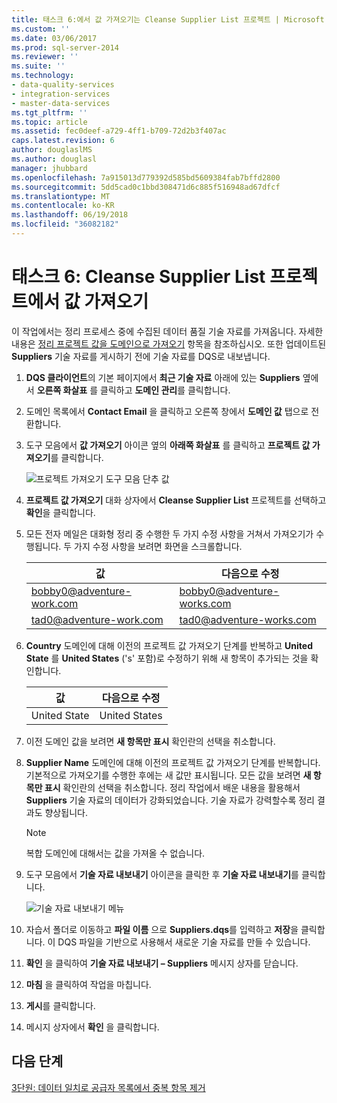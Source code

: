 ```yaml
---
title: 태스크 6:에서 값 가져오기는 Cleanse Supplier List 프로젝트 | Microsoft Docs
ms.custom: ''
ms.date: 03/06/2017
ms.prod: sql-server-2014
ms.reviewer: ''
ms.suite: ''
ms.technology:
- data-quality-services
- integration-services
- master-data-services
ms.tgt_pltfrm: ''
ms.topic: article
ms.assetid: fec0deef-a729-4ff1-b709-72d2b3f407ac
caps.latest.revision: 6
author: douglaslMS
ms.author: douglasl
manager: jhubbard
ms.openlocfilehash: 7a915013d779392d585bd5609384fab7bffd2800
ms.sourcegitcommit: 5dd5cad0c1bbd308471d6c885f516948ad67dfcf
ms.translationtype: MT
ms.contentlocale: ko-KR
ms.lasthandoff: 06/19/2018
ms.locfileid: "36082182"
---
```

# <a name="task-6-importing-values-from-the-cleanse-supplier-list-project"></a>태스크 6: Cleanse Supplier List 프로젝트에서 값 가져오기
  이 작업에서는 정리 프로세스 중에 수집된 데이터 품질 기술 자료를 가져옵니다. 자세한 내용은 [정리 프로젝트 값을 도메인으로 가져오기](http://msdn.microsoft.com/library/hh479581.aspx) 항목을 참조하십시오. 또한 업데이트된 **Suppliers** 기술 자료를 게시하기 전에 기술 자료를 DQS로 내보냅니다.  
  
1.  **DQS 클라이언트**의 기본 페이지에서 **최근 기술 자료** 아래에 있는 **Suppliers** 옆에서 **오른쪽 화살표** 를 클릭하고 **도메인 관리**를 클릭합니다.  
  
2.  도메인 목록에서 **Contact Email** 을 클릭하고 오른쪽 창에서 **도메인 값** 탭으로 전환합니다.  
  
3.  도구 모음에서 **값 가져오기** 아이콘 옆의 **아래쪽 화살표** 를 클릭하고 **프로젝트 값 가져오기**를 클릭합니다.  
  
     ![프로젝트 가져오기 도구 모음 단추 값](../../2014/tutorials/media/et-importingvaluesfromthecslistproject-01.jpg "가져오기 프로젝트 값 도구 모음 단추")  
  
4.  **프로젝트 값 가져오기** 대화 상자에서 **Cleanse Supplier List** 프로젝트를 선택하고 **확인**을 클릭합니다.  
  
5.  모든 전자 메일은 대화형 정리 중 수행한 두 가지 수정 사항을 거쳐서 가져오기가 수행됩니다. 두 가지 수정 사항을 보려면 화면을 스크롤합니다.  
  
    |값|다음으로 수정|  
    |-----------|----------------|  
    |bobby0@adventure-work.com|bobby0@adventure-works.com|  
    |tad0@adventure-work.com|tad0@adventure-works.com|  
  
6.  **Country** 도메인에 대해 이전의 프로젝트 값 가져오기 단계를 반복하고 **United State** 를 **United States** ('s' 포함)로 수정하기 위해 새 항목이 추가되는 것을 확인합니다.  
  
    |값|다음으로 수정|  
    |-----------|----------------|  
    |United State|United States|  
  
7.  이전 도메인 값을 보려면 **새 항목만 표시** 확인란의 선택을 취소합니다.  
  
8.  **Supplier Name** 도메인에 대해 이전의 프로젝트 값 가져오기 단계를 반복합니다. 기본적으로 가져오기를 수행한 후에는 새 값만 표시됩니다. 모든 값을 보려면 **새 항목만 표시** 확인란의 선택을 취소합니다. 정리 작업에서 배운 내용을 활용해서 **Suppliers** 기술 자료의 데이터가 강화되었습니다. 기술 자료가 강력할수록 정리 결과도 향상됩니다.  
  
    > [!NOTE]  
    >  복합 도메인에 대해서는 값을 가져올 수 없습니다.  
  
9. 도구 모음에서 **기술 자료 내보내기** 아이콘을 클릭한 후 **기술 자료 내보내기**를 클릭합니다.  
  
     ![기술 자료 내보내기 메뉴](../../2014/tutorials/media/et-importingvaluesfromthecslistproject-02.jpg "기술 자료 내보내기 메뉴")  
  
10. 자습서 폴더로 이동하고 **파일 이름** 으로 **Suppliers.dqs**를 입력하고 **저장**을 클릭합니다. 이 DQS 파일을 기반으로 사용해서 새로운 기술 자료를 만들 수 있습니다.  
  
11. **확인** 을 클릭하여 **기술 자료 내보내기 – Suppliers** 메시지 상자를 닫습니다.  
  
12. **마침** 을 클릭하여 작업을 마칩니다.  
  
13. **게시**를 클릭합니다.  
  
14. 메시지 상자에서 **확인** 을 클릭합니다.  
  
## <a name="next-step"></a>다음 단계  
 [3단원: 데이터 일치로 공급자 목록에서 중복 항목 제거](../../2014/tutorials/lesson-3-matching-data-to-remove-duplicates-from-supplier-list.md)  
  
  